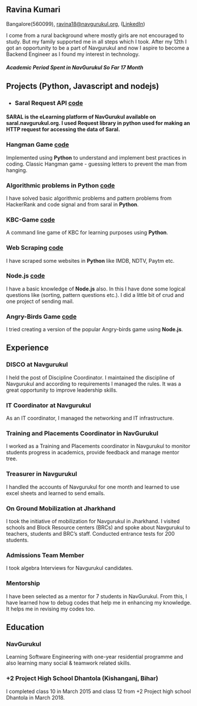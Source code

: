 ## Ravina Kumari  
Bangalore(560099),
ravina18@navgurukul.org,
([LinkedIn](https://www.linkedin.com/in/ravina-kumari-76279616a/))


I come from a rural background where mostly girls are not encouraged to study. But my family supported
me in all steps which I took. After my 12th I got an opportunity to be a part of Navgurukul and now I aspire
to become a Backend Engineer as I found my interest in technology.
##### Academic Period Spent in **NavGurukul** So Far   **17 Month**

## Projects (Python, Javascript and nodejs)
   - ### Saral Request API [code](https://github.com/ravinaNG/request_in_python)
#### **SARAL** is the eLearning platform of NavGurukul available on saral.navgurukul.org. I used **Request** library in python used for making an HTTP request for accessing the data of Saral.
### Hangman Game [code](https://github.com/ravinaNG/python/tree/master/python/HangMan)
Implemented using **Python** to understand and implement best practices in coding.
Classic Hangman game - guessing letters to prevent the man from hanging.
### Algorithmic problems in Python [code](https://github.com/ravinaNG/python)
I have solved basic algorithmic problems and pattern problems from HackerRank and
code signal and from saral in **Python**.
### KBC-Game [code](https://github.com/ravinaNG/python/blob/master/List/KBC_Game.py)
A command line game of KBC for learning purposes using **Python**.
### Web Scraping [code](https://github.com/ravinaNG/Web-scraping-in-python)
I have scraped some websites in **Python** like IMDB, NDTV, Paytm etc.
### Node.js [code](https://github.com/ravinaNG/Nodejs-2)
I have a basic knowledge of **Node.js** also. In this I have done some logical questions
like (sorting, pattern questions etc.). I did a little bit of crud and one project of
sending mail.
### Angry-Birds Game [code](https://github.com/ravinaNG/Angry-birds)
I tried creating a version of the popular Angry-birds game using **Node.js**.

## Experience
### DISCO at Navgurukul
I held the post of Discipline Coordinator. I maintained the discipline of Navgurukul and according to requirements I managed the rules. It was a great opportunity to improve leadership skills.
### IT Coordinator at Navgurukul
As an IT coordinator, I managed the networking and IT infrastructure.
### Training and Placements Coordinator in NavGurukul
I worked as a Training and Placements coordinator in Navgurukul to monitor students progress in academics, provide feedback and manage mentor tree.
### Treasurer in Navgurukul
I handled the accounts of Navgurukul for one month and learned to use excel sheets and learned to send emails.
### On Ground Mobilization at Jharkhand
I took the initiative of mobilization for Navgurukul in Jharkhand. I visited schools and Block Resource centers (BRCs) and spoke about Navgurukul to teachers, students and BRC’s staff. Conducted entrance tests for 200 students.
### Admissions Team Member
I took algebra Interviews for Navgurukul candidates.
### Mentorship
I have been selected as a mentor for 7 students in NavGurukul. From this, I have learned how to debug codes that help me in enhancing my knowledge. It helps me in revising my codes too.

## Education
### NavGurukul
Learning Software Engineering with one-year residential programme and also learning many social & teamwork related skills.

### +2 Project High School Dhantola (Kishanganj, Bihar)
I completed class 10 in March 2015 and class 12 from +2 Project high school Dhantola in March 2018.
